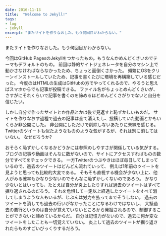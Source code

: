 ```yaml
---
date: 2016-11-13
title:  "Welcome to Jekyll!"
tags:
- log
- jekyll
excerpt: "またサイトを作りなおした。もう何回目かわからない。"
---
```


またサイトを作りなおした。もう何回目かわからない。

今回はGitHub PagesのJekyllをつかったもの。もうなんかめんどくさいのでテーマもデフォルトのもの。
前回は静的サイトジェネレータを自分のマシン上で動かさなければならなかったため、ちょっと面倒くさかった。
頻繁にOSをクリーンインストールしていたため、記事を書くたびに環境を再構築している感じだった。
今度のはHTMLの生成はGitHubの方でやってくれるので、やろうと思えばスマホからでも記事が投稿できる。
ファイル名がちょっとめんどくさいが、さすがにそれくらいで記事を書くのを諦めるほどめんどくさがりでないと自分を信じたい。

しかし自分で作ったサイトとか作品とかは後で見返すと恥ずかしいものだ。
サイトを作りなおす過程で過去の記事は全て消えたし、投稿していた動画とかもいくらか非公開にした。
非公開にしただけで削除しないあたりに未練を感じる。
Twitterのツイートも似たようなもののような気がするが、それは別に消してはいない。
なぜだろうか?

おそらく恥ずかしくなるかどうかには参照のしやすさが関係している気がする。
ブログの記事や動画はそんなに数がないので、サイトにアクセスすればものの数分ですべてをチェックできる。
一方Twitterのつぶやきはほぼ毎日してしまっているので、過去のツイートはどんどん流れていって、
例えば1年前のツイートを見ようと思っても比較的大変である。
そもそも直視する機会が少ない上に、他人がみる確率もかなり少ないのでそんなに恥ずかしくないのであろう。
かなり少ないとはいっても、たとえば自分が炎上したりすれば過去のツイートはすべて掘り返されるのだろう。
それを危惧して一定以上経過したツイートをすべて消してしまうような人もいるが、じぶんは労力を払ってまでそうしない。
過去のツイートを消しても過去の行いがなかったことになるわけではないし、
大抵過去の悪行というのは自分が覚えていないところから発掘されるので、制御することができないと諦めているからだ。
自分は記憶力がないので、過去に何か変なツイートをしたことも一切覚えていない。
炎上して過去のツイートが掘り返されたらものすごいびっくりするだろう。
